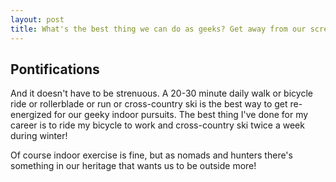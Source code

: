 ```yaml
---
layout: post
title: What's the best thing we can do as geeks? Get away from our screens go outdoors and exercise!
---
```



## Pontifications

And it doesn't have to be strenuous. A 20-30 minute daily walk or bicycle ride or rollerblade or run or cross-country ski is the best way to get re-energized for our geeky indoor pursuits. The best thing I've done for my career is to ride my bicycle to work and cross-country ski twice a week during winter!

Of course indoor exercise is fine, but as nomads and hunters there's something in our heritage that wants us to be outside more!